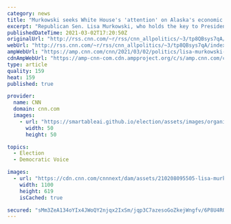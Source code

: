 ```yaml
---
category: news
title: "Murkowski seeks White House's 'attention' on Alaska's economic concerns as she weighs Biden budget pick"
excerpt: "Republican Sen. Lisa Murkowski, who holds the key to President Joe Biden's nominee for budget director, is pushing the White House about some of the new administration's policies that have a direct impact on Alaska's economy, namely on energy matters, according to the second-ranking Senate Republican"
publishedDateTime: 2021-03-02T17:20:50Z
originalUrl: "http://rss.cnn.com/~r/rss/cnn_allpolitics/~3/tp8QBsys7qA/index.html"
webUrl: "http://rss.cnn.com/~r/rss/cnn_allpolitics/~3/tp8QBsys7qA/index.html"
ampWebUrl: "https://amp.cnn.com/cnn/2021/03/02/politics/lisa-murkowski-tanden-nomination-latest/index.html"
cdnAmpWebUrl: "https://amp-cnn-com.cdn.ampproject.org/c/s/amp.cnn.com/cnn/2021/03/02/politics/lisa-murkowski-tanden-nomination-latest/index.html"
type: article
quality: 159
heat: 159
published: true

provider:
  name: CNN
  domain: cnn.com
  images:
    - url: "https://smartableai.github.io/election/assets/images/organizations/cnn.com-50x50.jpg"
      width: 50
      height: 50

topics:
  - Election
  - Democratic Voice

images:
  - url: "https://cdn.cnn.com/cnnnext/dam/assets/210208095505-lisa-murkowski-0204-super-tease.jpg"
    width: 1100
    height: 619
    isCached: true

secured: "sMm3ZeA134oYIx4JWoQY2njqx2IxSm/jqp3C7azesoGoZkejWngfv/6P8U4RQzvpBCbgYkt4bgIfmz0w+Llq0Q9a1/fDmt6hX7RGsEf5+gdQXI61d7XmTMms3GBLYIG2nKXH82kFu47OCd9G/QAL5BRlp1r5CYsAJKKreamFC4AaModEI29uwigpnKHZVbGIs+7rPP3dx3YSTzd/Zk72UkiL5C6kZ+hr93ekJeAny3MuiiSmurRbeZq2jcEqxx0zm4N1gTS76oIXm+D1kO0EcuRCa62LbNgbQsaO9wL4BxS4XaMq80YmQXLKpO+gnu3q6OHixvd8t0fUXME+dNDLuqcWJ28Le+byZHsJWeAup9s=;1g0ShxSnbOYIcfdTvbzq1Q=="
---
```


